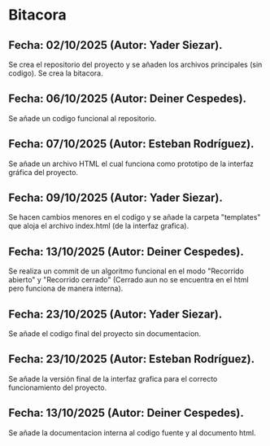 # Bitacora

## Fecha: 02/10/2025 (Autor: Yader Siezar).
  Se crea el repositorio del proyecto y se añaden los archivos principales (sin codigo).
  Se crea la bitacora.

## Fecha: 06/10/2025 (Autor: Deiner Cespedes).
  Se añade un codigo funcional al repositorio.

## Fecha: 07/10/2025 (Autor: Esteban Rodríguez).
  Se añade un archivo HTML el cual funciona como prototipo de la interfaz gráfica del proyecto.

## Fecha: 09/10/2025 (Autor: Yader Siezar).
  Se hacen cambios menores en el codigo y se añade la carpeta "templates" que aloja el archivo index.html (de la interfaz grafica).

## Fecha: 13/10/2025 (Autor: Deiner Cespedes).
  Se realiza un commit de un algoritmo funcional en el modo "Recorrido abierto" y "Recorrido cerrado" (Cerrado aun no se encuentra en el html pero funciona de manera interna).

## Fecha: 23/10/2025 (Autor: Yader Siezar).
  Se añade el codigo final del proyecto sin documentacion.

## Fecha: 23/10/2025 (Autor: Esteban Rodríguez).
  Se añade la versión final de la interfaz grafica para el correcto funcionamiento del proyecto.

## Fecha: 13/10/2025 (Autor: Deiner Cespedes).
  Se añade la documentacion interna al codigo fuente y al documento html.
